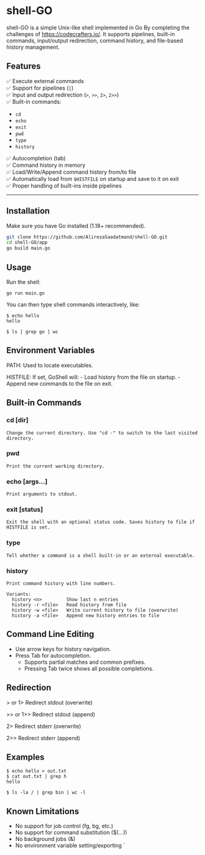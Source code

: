 # shell-GO

shell-GO is a simple Unix-like shell implemented in Go By completing the challenges of https://codecrafters.io/. It supports pipelines, built-in commands, input/output redirection, command history, and file-based history management.

## Features

✅ Execute external commands  
✅ Support for pipelines (`|`)  
✅ Input and output redirection (`>`, `>>`, `2>`, `2>>`)  
✅ Built-in commands:
- `cd`
- `echo`
- `exit`
- `pwd`
- `type`
- `history`

✅ Autocompletion (tab)  
✅ Command history in memory  
✅ Load/Write/Append command history from/to file  
✅ Automatically load from `$HISTFILE` on startup and save to it on exit  
✅ Proper handling of built-ins inside pipelines  

---

## Installation

Make sure you have Go installed (1.18+ recommended).

```bash
git clone https://github.com/AlirezaSaadatmand/shell-GO.git
cd shell-GO/app
go build main.go
```

Usage
-----
Run the shell:

    go run main.go

You can then type shell commands interactively, like:

    $ echo hello
    hello

    $ ls | grep go | wc


Environment Variables
---------------------
PATH:
    Used to locate executables.

HISTFILE:
    If set, GoShell will:
    - Load history from the file on startup.
    - Append new commands to the file on exit.


Built-in Commands
-----------------

### cd [dir]
    Change the current directory. Use "cd -" to switch to the last visited directory.

### pwd
    Print the current working directory.

### echo [args...]
    Print arguments to stdout.

### exit [status]
    Exit the shell with an optional status code. Saves history to file if HISTFILE is set.

### type <command>
    Tell whether a command is a shell built-in or an external executable.

### history
    Print command history with line numbers.

    Variants:
      history <n>         Show last n entries
      history -r <file>   Read history from file
      history -w <file>   Write current history to file (overwrite)
      history -a <file>   Append new history entries to file


Command Line Editing
--------------------
- Use arrow keys for history navigation.
- Press Tab for autocompletion.
    - Supports partial matches and common prefixes.
    - Pressing Tab twice shows all possible completions.


Redirection
-----------
\> or 1>      Redirect stdout (overwrite)

\>> or 1>>    Redirect stdout (append)

2>           Redirect stderr (overwrite)

2>>          Redirect stderr (append)


Examples
--------
    $ echo hello > out.txt
    $ cat out.txt | grep h
    hello

    $ ls -la / | grep bin | wc -l


Known Limitations
-----------------
- No support for job control (fg, bg, etc.)
- No support for command substitution ($(...))
- No background jobs (&)
- No environment variable setting/exporting
`